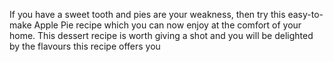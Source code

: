 If you have a sweet tooth and pies are your weakness, then try this easy-to-make Apple Pie recipe which you can now enjoy at the comfort of your home. This dessert recipe is worth giving a shot and you will be delighted by the flavours this recipe offers you
